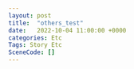```yaml
---
layout: post
title:  "others_test"
date:   2022-10-04 11:00:00 +0000
categories: Etc
Tags: Story Etc
SceneCode: []
---
```

